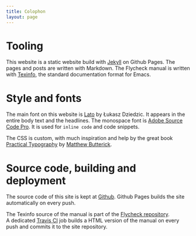 ```yaml
---
title: Colophon
layout: page
---
```


Tooling
=======

This website is a static website build with [Jekyll][] on Github Pages.  The
pages and posts are written with Markdown.  The Flycheck manual is written with
[Texinfo][], the standard documentation format for Emacs.

[Jekyll]: http://jekyllrb.com
[Texinfo]: https://www.gnu.org/software/texinfo/

Style and fonts
===============

The main font on this website is [Lato][] by Łukasz Dziedzic.  It appears in the
entire body text and the headlines. The monospace font is
[Adobe Source Code Pro][].  It is used for `inline code` and code snippets.

The CSS is custom, with much inspiration and help by the great book
[Practical Typography][] by [Matthew Butterick][].

[Lato]: http://www.latofonts.com
[Adobe Source Code Pro]: https://github.com/adobe-fonts/source-code-pro
[Matthew Butterick]: http://practicaltypography.com/end-credits.html#bio
[Practical Typography]: http://practicaltypography.com/

Source code, building and deployment
====================================

The source code of this site is kept at [Github][].  Github Pages builds the
site automatically on every push.

The Texinfo source of the manual is part of the [Flycheck repository][].
A dedicated [Travis CI][] job builds a HTML version of the manual on every push
and commits it to the site repository.

[Github]: https://github.com/flycheck/flycheck.github.io/
[Flycheck repository]: https://github.com/flycheck/flycheck/
[Travis CI]: https://travis-ci.org/flycheck/flycheck
